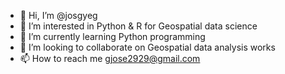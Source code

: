 - 👋 Hi, I’m @josgyeg
- 👀 I’m interested in Python & R for Geospatial data science
- 🌱 I’m currently learning Python programming 
- 💞️ I’m looking to collaborate on Geospatial data analysis works
- 📫 How to reach me gjose2929@gmail.com

<!---
josgyeg/josgyeg is a ✨ special ✨ repository because its `README.md` (this file) appears on your GitHub profile.
You can click the Preview link to take a look at your changes.
--->
